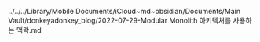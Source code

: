 ../../../Library/Mobile Documents/iCloud~md~obsidian/Documents/Main Vault/donkeyadonkey_blog/2022-07-29-Modular Monolith 아키텍처를 사용하는 맥락.md